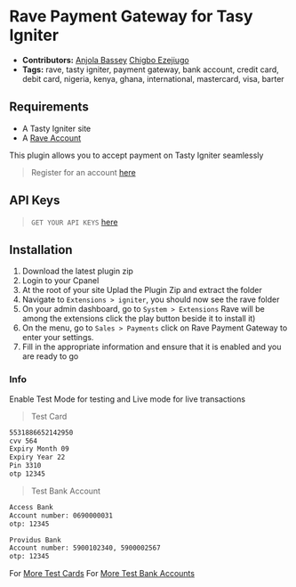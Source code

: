 # Rave Payment Gateway for Tasy Igniter

- **Contributors:** [Anjola Bassey](https://github.com/anjolabassey) [Chigbo Ezejiugo](https://github.com/emmajiugo)
- **Tags:** rave, tasty igniter, payment gateway, bank account, credit card, debit card, nigeria, kenya, ghana, international, mastercard, visa, barter

## Requirements
- A Tasty Igniter site
- A [Rave Account](https://rave.flutterwave.com)

This plugin allows you to accept payment on Tasty Igniter seamlessly

> Register for an account [here](https://rave.flutterwave.com)


## API Keys
> `GET YOUR API KEYS` [here](https://rave.flutterwave.com/dashboard/settings/apis)

## Installation

1. Download the latest plugin zip
2. Login to your Cpanel
3. At the root of your site Uplad the Plugin Zip and extract the folder
4. Navigate to `Extensions > igniter`, you should now see the rave folder
5. On your admin dashboard, go to `System > Extensions` Rave will be among the extensions click the play button beside it to install it)
6. On the menu, go to `Sales > Payments` click on  Rave Payment Gateway to enter your settings.
7. Fill in the appropriate information and ensure that it is enabled and you are ready to go


### Info
Enable Test Mode for testing and Live mode for live transactions

>Test Card

```bash
5531886652142950
cvv 564
Expiry Month 09
Expiry Year 22
Pin 3310
otp 12345
```

>Test Bank Account

```bash
Access Bank
Account number: 0690000031
otp: 12345
```

```bash
Providus Bank
Account number: 5900102340, 5900002567
otp: 12345
```

For [More Test Cards](https://developer.flutterwave.com/docs/test-cards)
For [More Test Bank Accounts](https://developer.flutterwave.com/docs/test-bank-accounts)